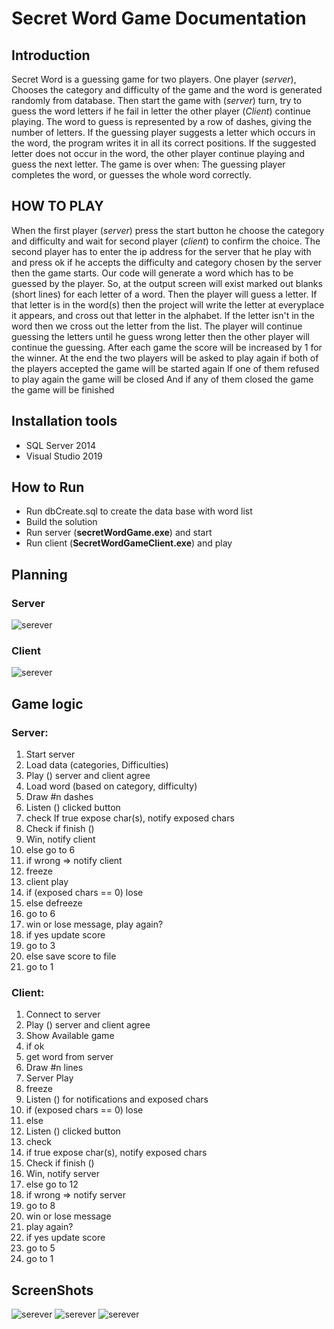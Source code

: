 # Secret Word Game Documentation

## Introduction
Secret Word is a guessing game for two players. One player (*server*), Chooses the category and difficulty of the game and the word is generated randomly from database.
Then start the game with (*server*) turn, try to guess the word letters if he fail in letter the other player (*Client*) continue playing.
The word to guess is represented by a row of dashes, giving the number of letters. If the guessing player suggests a letter which occurs in the word, the program writes it in all its correct positions. If the suggested letter does not occur in the word, the other player continue playing and guess the next letter.
The game is over when:
The guessing player completes the word, or guesses the whole word correctly.

## HOW TO PLAY
When the first player (*server*) press the start button he choose the category and difficulty and wait for second player (*client*) to confirm the choice. The second player has to enter the ip address for the server that he play with and press ok if he accepts the difficulty and category chosen by the server then the game starts.
Our code will generate a word which has to be guessed by the player. So, at the output screen will exist marked out blanks (short lines) for each letter of a word. Then the player will guess a letter. If that letter is in the word(s) then the project will write the letter at everyplace it appears, and cross out that letter in the alphabet. If the letter isn't in the word then we cross out the letter from the list. The player will continue guessing the letters until he guess wrong letter then the other player will continue the guessing.
After each game the score will be increased by 1 for the winner.
At the end the two players will be asked to play again if both of the players accepted the game will be started again 
If one of them refused to play again the game will be closed
And if any of them closed the game the game will be finished

## Installation tools
-	SQL Server 2014
-	Visual Studio 2019


## How to Run
-	Run dbCreate.sql to create the data base with word list
-	Build the solution 
-	Run server (**secretWordGame.exe**) and start
-	Run client (**SecretWordGameClient.exe**) and play

## Planning
### Server
![serever](./Resources/01.png)

### Client
![serever](./Resources/02.png)

## Game logic
### Server:
1. Start server  
2. Load data (categories, Difficulties)  
3. Play () server and client agree  
4. Load word (based on category, difficulty)  
5. Draw #n dashes  
6. Listen () clicked button  
7. check If true expose char(s), notify exposed chars  
8. Check if finish ()  
9. Win, notify client   
10. else go to 6  
11. if wrong => notify client  
12. freeze  
13. client play  
14. if (exposed chars == 0) lose  
15. else defreeze  
16. go to 6  
17. win or lose message, play again?  
18. if yes update score  
19. go to 3  
20. else save score to file  
21. go to 1  

### Client:
1. Connect to server
2. Play () server and client agree
3. Show Available game
4. if ok
5. get word from server
6. Draw #n lines
7. Server Play
8. freeze
9. Listen () for notifications and exposed chars
10. if (exposed chars == 0) lose
11. else 
12. Listen () clicked button
13. check
14. if true expose char(s), notify exposed chars
15. Check if finish ()
16. Win, notify server
17. else go to 12
18. if wrong => notify server
19. go to 8
20. win or lose message
21. play again?
22. if yes update score
23. go to 5
24. go to 1

## ScreenShots
![serever](./Resources/03.jpeg)
![serever](./Resources/04.jpeg)
![serever](./Resources/05.png)